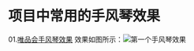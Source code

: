# 项目中常用的手风琴效果
01.[唯品会手风琴效果](https://github.com/flyingpig2016/Website-accordion-effects/tree/master/01project/index.html)
效果如图所示：![第一个手风琴效果]()
